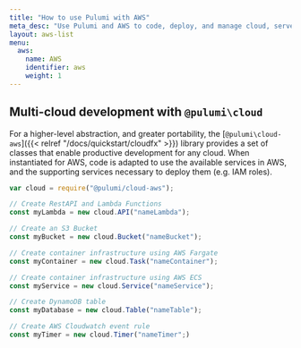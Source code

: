 ```yaml
---
title: "How to use Pulumi with AWS"
meta_desc: "Use Pulumi and AWS to code, deploy, and manage cloud, serverless, and container apps and infrastructure"
layout: aws-list
menu:
  aws:
    name: AWS
    identifier: aws
    weight: 1
---
```


## Multi-cloud development with `@pulumi\cloud`

For a higher-level abstraction, and greater portability, the [`@pulumi\cloud-aws`]({{< relref "/docs/quickstart/cloudfx" >}}) library provides a set of classes that enable productive development for any cloud. When instantiated for AWS, code is adapted to use the available services in AWS, and the supporting services necessary to deploy them (e.g. IAM roles).

```javascript
var cloud = require("@pulumi/cloud-aws");

// Create RestAPI and Lambda Functions
const myLambda = new cloud.API("nameLambda");

// Create an S3 Bucket
const myBucket = new cloud.Bucket("nameBucket");

// Create container infrastructure using AWS Fargate
const myContainer = new cloud.Task("nameContainer");

// Create container infrastructure using AWS ECS
const myService = new cloud.Service("nameService");

// Create DynamoDB table
const myDatabase = new cloud.Table("nameTable");

// Create AWS Cloudwatch event rule
const myTimer = new cloud.Timer("nameTimer";)
```
